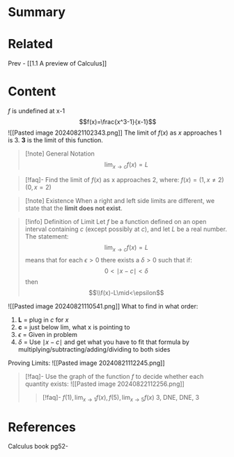 # Summary

# Related
Prev - [[1.1 A preview of Calculus]]

# Content

$f$ is undefined at x-1$$f(x)=\frac{x^3-1}{x-1}$$
![[Pasted image 20240821102343.png]]
The limit of $f(x)$ as _x_ approaches 1 is 3. __3__ is the limit of this function.

>[!note] General Notation
>$$\lim_{ x \to c }f(x)=L$$

>[!faq]- Find the limit of $f(x)$ as x approaches 2, where: $f(x)=(1,x\neq 2)(0,x=2)$

>[!note] Existence
>When a right and left side limits are different, we state that the __limit does not exist__.

>[!info] Definition of Limit
>Let $f$ be a function defined on an open interval containing _c_ (except possibly at _c_), and let _L_ be a real number. The statement:
>$$\lim_{ x \to c }f(x)=L$$
>means that for each $\epsilon>0$ there exists a $\delta>0$ such that if:
>$$0<\mid x-c\mid<\delta$$
>then
>$$\\f(x)-L\mid<\epsilon$$

![[Pasted image 20240821110541.png]]
What to find in what order:
1. __L__ = plug in _c_ for _x_
2. __c__ = just below lim, what x is pointing to
3. $\epsilon$ = Given in problem
4. $\delta$ = Use $\mid x-c\mid$ and get what you have to fit that formula by multiplying/subtracting/adding/dividing to both sides

Proving Limits:
![[Pasted image 20240821112245.png]]

>[!faq]- Use the graph of the function _f_  to decide whether each quantity exists: ![[Pasted image 20240822112256.png]]
> >[!faq]- $f(1),\lim_{ x \to 1 }f(x),f(5),\lim_{ x \to 5 }f(x)$
> >3, DNE, DNE, 3


# References
Calculus book pg52-